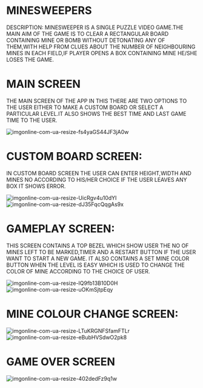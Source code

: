 # MINESWEEPERS

DESCRIPTION:
MINESWEEPER IS A SINGLE PUZZLE VIDEO GAME.THE MAIN AIM OF THE GAME IS TO CLEAR A RECTANGULAR BOARD CONTAINING MINE OR BOMB WITHOUT DETONATING ANY OF THEM,WITH HELP FROM CLUES ABOUT THE NUMBER OF NEIGHBOURING MINES IN EACH FIELD,IF PLAYER OPENS A BOX CONTAINING MINE HE/SHE LOSES THE GAME.

# MAIN SCREEN
THE MAIN SCREEN OF THE APP IN THIS THERE ARE TWO OPTIONS TO THE USER EITHER TO MAKE A CUSTOM BOARD OR SELECT A PARTICULAR LEVEL.IT ALSO SHOWS THE BEST TIME AND LAST GAME TIME TO THE USER.

![imgonline-com-ua-resize-fs4yaGS44JF3jA0w](https://user-images.githubusercontent.com/72318889/160680530-5e086a2b-a3ae-4846-a498-4a0fed16b8b8.jpg)

# CUSTOM BOARD SCREEN:
IN CUSTOM BOARD SCREEN THE USER CAN ENTER HEIGHT,WIDTH AND MINES NO ACCORDING TO HIS/HER CHOICE IF THE USER LEAVES ANY BOX IT SHOWS ERROR.

![imgonline-com-ua-resize-UicRgv4u10dYI](https://user-images.githubusercontent.com/72318889/160680760-c03465a0-db9a-4642-ad64-c1ad459a8b6d.jpg)
![imgonline-com-ua-resize-dJ35FqcQqgAs9x](https://user-images.githubusercontent.com/72318889/160680918-ef652c62-5318-4937-931c-6fb82a27d039.jpg)


# GAMEPLAY SCREEN:
THIS SCREEN CONTAINS A TOP BEZEL WHICH SHOW USER THE NO OF MINES LEFT TO BE MARKED,TIMER AND A RESTART BUTTON IF THE USER WANT TO START A NEW GAME.
IT ALSO CONTAINS A SET MINE COLOR BUTTON WHEN THE LEVEL IS EASY WHICH IS USED TO CHANGE THE COLOR OF MINE ACCORDING TO THE CHOICE OF USER.

![imgonline-com-ua-resize-IQ9fb13B10D0H](https://user-images.githubusercontent.com/72318889/160682120-f295c3e3-af10-419f-8e4b-2153902a50b4.jpg)
![imgonline-com-ua-resize-uOKmSjtpEqy](https://user-images.githubusercontent.com/72318889/160682229-311991b6-af5d-42f6-b4c4-4b00e3386b24.jpg)

# MINE COLOUR CHANGE SCREEN:
![imgonline-com-ua-resize-LTuKRGNFSfamFTLr](https://user-images.githubusercontent.com/72318889/160682488-a314736f-5755-42da-92f7-3bcb97327a9b.jpg)
![imgonline-com-ua-resize-eBubHVSdwO2pk8](https://user-images.githubusercontent.com/72318889/160682611-125991ec-90f0-442e-94fb-f5e033040343.jpg)

# GAME OVER SCREEN
![imgonline-com-ua-resize-402dedFz9q1w](https://user-images.githubusercontent.com/72318889/160682739-e57600c7-43d0-4a14-8d19-aa16dbbf57eb.jpg)













